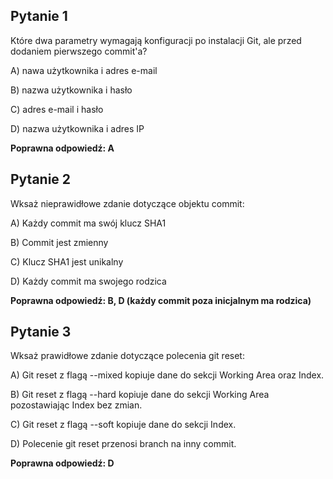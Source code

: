 ## Pytanie 1

Które dwa parametry wymagają konfiguracji po instalacji Git, ale przed dodaniem pierwszego commit'a? 

A) nawa użytkownika i adres e-mail

B) nazwa użytkownika i hasło

C) adres e-mail i hasło

D) nazwa użytkownika i adres IP

**Poprawna odpowiedź: A**
 
## Pytanie 2

Wksaż nieprawidłowe zdanie dotyczące objektu commit:

A) Każdy commit ma swój klucz SHA1

B) Commit jest zmienny

C) Klucz SHA1 jest unikalny

D) Każdy commit ma swojego rodzica

**Poprawna odpowiedź: B, D (każdy commit poza inicjalnym ma rodzica)**

    
## Pytanie 3

Wksaż prawidłowe zdanie dotyczące polecenia git reset:

A) Git reset z flagą --mixed kopiuje dane do sekcji Working Area oraz Index.

B) Git reset z flagą --hard kopiuje dane do sekcji Working Area pozostawiając Index bez zmian.

C) Git reset z flagą --soft kopiuje dane do sekcji Index.

D) Polecenie git reset przenosi branch na inny commit.


**Poprawna odpowiedź: D**